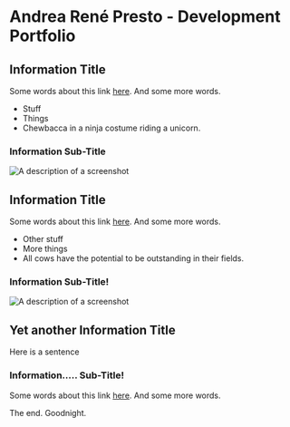 # Andrea René Presto - Development Portfolio


## Information Title

Some words about this link [here](url.com). And some more words.

* Stuff
* Things
* Chewbacca in a ninja costume riding a unicorn.

### Information Sub-Title

![A description of a screenshot](screenshot_file_path)

## Information Title

Some words about this link [here](url.com). And some more words.

* Other stuff
* More things
* All cows have the potential to be outstanding in their fields.

### Information Sub-Title!

![A description of a screenshot](screenshot_file_path)

## Yet another Information Title

Here is a sentence

### Information..... Sub-Title!

Some words about this link [here](url.com). And some more words.


The end. Goodnight.
